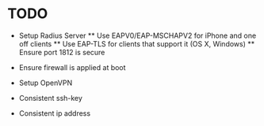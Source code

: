 # TODO
  
* Setup Radius Server
** Use EAPV0/EAP-MSCHAPV2 for iPhone and one off clients
** Use EAP-TLS for clients that support it (OS X, Windows)
** Ensure port 1812 is secure

* Ensure firewall is applied at boot
* Setup OpenVPN
* Consistent ssh-key
* Consistent ip address
